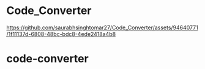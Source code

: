 # Code_Converter
https://github.com/saurabhsinghtomar27/Code_Converter/assets/94640771/1f11137d-6808-48bc-bdc8-4ede2418a4b8
# code-converter
